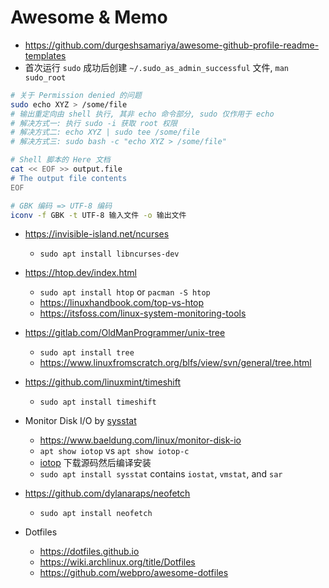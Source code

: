 # Awesome & Memo

- https://github.com/durgeshsamariya/awesome-github-profile-readme-templates
- 首次运行 `sudo` 成功后创建 `~/.sudo_as_admin_successful` 文件, `man sudo_root`

```bash
# 关于 Permission denied 的问题
sudo echo XYZ > /some/file
# 输出重定向由 shell 执行, 其非 echo 命令部分, sudo 仅作用于 echo
# 解决方式一: 执行 sudo -i 获取 root 权限
# 解决方式二: echo XYZ | sudo tee /some/file
# 解决方式三: sudo bash -c "echo XYZ > /some/file"

# Shell 脚本的 Here 文档
cat << EOF >> output.file
# The output file contents
EOF

# GBK 编码 => UTF-8 编码
iconv -f GBK -t UTF-8 输入文件 -o 输出文件
```

- https://invisible-island.net/ncurses
  * `sudo apt install libncurses-dev`

- https://htop.dev/index.html
  * `sudo apt install htop` or `pacman -S htop`
  * https://linuxhandbook.com/top-vs-htop
  * https://itsfoss.com/linux-system-monitoring-tools

- https://gitlab.com/OldManProgrammer/unix-tree
  * `sudo apt install tree`
  * https://www.linuxfromscratch.org/blfs/view/svn/general/tree.html

- https://github.com/linuxmint/timeshift
  * `sudo apt install timeshift`

- Monitor Disk I/O by [sysstat](https://sysstat.github.io)
  * https://www.baeldung.com/linux/monitor-disk-io
  * `apt show iotop` vs `apt show iotop-c`
  * [iotop](https://github.com/Tomas-M/iotop) 下载源码然后编译安装
  * `sudo apt install sysstat` contains `iostat`, `vmstat`, and `sar`

- https://github.com/dylanaraps/neofetch
  * `sudo apt install neofetch`

- Dotfiles
  * https://dotfiles.github.io
  * https://wiki.archlinux.org/title/Dotfiles
  * https://github.com/webpro/awesome-dotfiles

